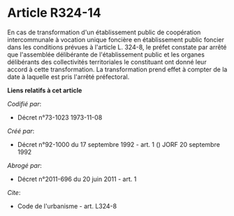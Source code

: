 # Article R324-14

En cas de transformation d'un établissement public de coopération intercommunale à vocation unique foncière en établissement
public foncier dans les conditions prévues à l'article L. 324-8, le préfet constate par arrêté que l'assemblée délibérante de
l'établissement public et les organes délibérants des collectivités territoriales le constituant ont donné leur accord à
cette transformation. La transformation prend effet à compter de la date à laquelle est pris l'arrêté préfectoral.

**Liens relatifs à cet article**

_Codifié par_:

  - Décret n°73-1023 1973-11-08

_Créé par_:

  - Décret n°92-1000 du 17 septembre 1992 - art. 1 () JORF 20 septembre 1992

_Abrogé par_:

  - Décret n°2011-696 du 20 juin 2011 - art. 1

_Cite_:

  - Code de l'urbanisme - art. L324-8
